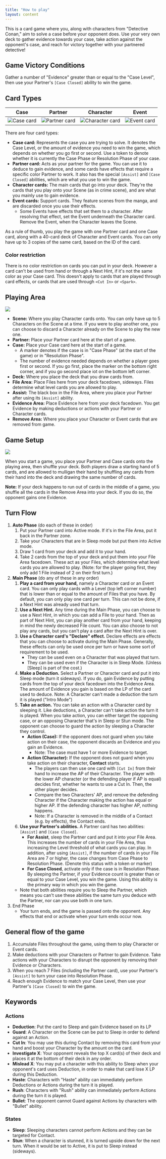 ```yaml
---
title: "How to play"
layout: content
---
```


This is a card game where you, along with characters from "Detective Conan," aim to solve a case before your opponent does.
Use your very own deck to gather evidence towards your case, take action against the opponent's case, and reach for victory together with your partnered detective!

## Game Victory Conditions

Gather a number of "Evidence" greater than or equal to the "Case Level", then use your Partner's `[Case Closed]` ability to win the game.

## Card Types

|Case|Partner|Character|Event|
|---|---|---|---|
| ![Case card](./card-case.jpg) | ![Partner card](./card-partner.jpg) | ![Character card](./card-character.jpg) | ![Event card](./card-event.jpg) |

There are four card types:

* **Case card:** Represents the case you are trying to solve. It denotes the Case Level, or the amount of evidence you need to win the game, which depends on whether you go first or second. Use a token to denote whether it is currently the Case Phase or Resolution Phase of your case.
* **Partner card:** Acts as your partner for the game. You can use it to deduce to gain evidence, and some cards have effects that require a specific color Partner to work. It also has the special `[Assist]` and `[Case Closed]` abilities, which are what you use to win the game.
* **Character cards:** The main cards that go into your deck. They're the cards that you play onto your Scene (as in crime scene), and are what you mainly use to gain evidence.
* **Event cards:** Support cards. They feature scenes from the manga, and are discarded once you use their effects.
  * Some Events have effects that set them to a character. After resolving that effect, set the Event underneath the Character card. Remove the Event, when the Character leaves the Scene.

As a rule of thumb, you play the game with one Partner card and one Case card, along with a 40-card deck of Character and Event cards. You can only have up to 3 copies of the same card, based on the ID of the card.

### Color restriction

There is no color restriction on cards you can put in your deck. However a card can't be used from hand or through a Next Hint, if it's not the same color as your Case card. 
This doesn't apply to cards that are played through card effects, or cards that are used through `<Cut In>` or `<Spark>`.

## Playing Area

![](img/board.jpg)

* **Scene:** Where you play Character cards onto. You can only have up to 5 Characters on the Scene at a time. If you were to play another one, you can choose to discard a Character already on the Scene to play the new one.
* **Partner:** Place your Partner card here at the start of a game.
* **Case:** Place your Case card here at the start of a game.
  * A marker denotes if the case is in "Case Phase" (at the start of the game) or in "Resolution Phase".
  * The number of evidence needed depends on whether a player goes first or second. If you go first, place the marker on the bottom right corner, and if you go second place iot on the bottom left corner.
* **Deck:** Where you place the deck that you draw cards from.
* **File Area:** Place Files here from your deck facedown, sideways. Files determine what level cards you are allowed to play.
* **Assist:** The black box in the File Area, where you place your Partner after using its `[Assist]` ability.
* **Evidence Area:** Place Evidence here from your deck facedown. You get Evidence by making deductions or actions with your Partner or Character cards.
* **Remove Area:** Where you place your Character or Event cards that are removed from game.

## Game Setup

![](img/board2.jpg)

When you start a game, you place your Partner and Case cards onto the playing area, then shuffle your deck. Both players draw a starting hand of 5 cards, and are allowed to mulligan their hand by shuffling any cards from their hand into the deck and drawing the same number of cards.

**Note:** If your deck happens to run out of cards in the middle of a game, you shuffle all the cards in the Remove Area into your deck. If you do so, the opponent gains one Evidence.

## Turn Flow

1. **Auto Phase** (do each of these in order)
   1. Put your Partner card into Active mode. If it's in the File Area, put it back in the Partner zone.
   2. Take your Characters that are in Sleep mode but put them into Active mode.
   3. Draw 1 card from your deck and add it to your hand.
   4. Take 2 cards from the top of your deck and put them into your File Area facedown. These act as your Files, which determine what level cards you are allowed to play. (Note: for the player going first, they only add 1 File instead of 2 on their first turn.)
2. **Main Phase** (do any of these in any order)
   1. **Play a card from your hand,** namely a Character card or an Event card. You can only play cards with a Level (top left corner number) that is lower than or equal to the amount of Files that you have. By default, you can only play one card per turn. This can not be done, if a Next Hint was already used that turn.
   2. **Use a Next Hint.** Any time during the Main Phase, you can choose to use a Next Hint, in which you can add a File to your hand. Then as part of Next Hint, you can play another card from your hand, keeping in mind the newly decreased File count. You can also choose to not play any cards, but you can't play a card after the Next Hint is over.
   3. **Use a Character card's "Declare" effect.** Declare effects are effects that you can choose to activate during the Main Phase. Generally, these effects can only be used once per turn or have some sort of requirement to be used.
       * They can be used even on a Character that was played that turn.
       * They can be used even if the Character is in Sleep Mode. (Unless [Sleep] is part of the cost.)
   4. **Make a Deduction.** Select a Partner or Character card and put it into Sleep mode (turn it sideways). If you do, gain Evidence by putting cards from the top of your deck facedown into the Evidence Area. The amount of Evidence you gain is based on the LP of the card used to deduce. Note: A Character can't made a deduction the turn it is played ("Intro Mode")
   5. **Take an action.** You can take an action with a Character card by sleeping it. Like deductions, a Character can't take action the turn it is played. When you take action, you can either target the opposing case, or an opposing Character that's in Sleep or Stun mode. The opponent can choose to guard the action by sleeping a Character they control.  
       * **Action (Case):**  If the opponent does not guard when you take action on their case, the opponent discards an Evidence and you gain an Evidence.
         * Note: The case must have 1 or more Evidence to target. 
       * **Action (Character):** If the opponent does not guard when you take action on their character, **Contact** starts.
         * The players can then use one card with `[Cut In]` from their hand to increase the AP of their Character. The player with the lower AP character (or the defending player if AP is equal) decides first, whether he wants to use a Cut In. Then, the other player decides.
         * Compare the two Characters' AP, and remove the defending Character if the Character making the action has equal or higher AP. If the defending character has higher AP, nothing happens.
         * Note: If a Character is removed in the middle of a Contact (e.g. by effects), the Contact ends.
   7. **Use your Partner's abilities.** A Partner card has two abilities: `[Assist]` and `[Case Closed]`.  
      * **For Assist**, sleep the Partner card and put it into your File Area. This increases the number of cards in your File Area, thus increasing the Level threshold of what cards you can play. In addition, after using `[Assist]`, if the number of cards in your File Area are 7 or higher, the case changes from Case Phase to Resolution Phase. (Denote this status with a token or marker)  
      * **For Case Closed**, activate only if the case is in Resolution Phase. By sleeping the Partner, if your Evidence count is greater than or equal to your Case Level, you win the game. Using this ability is the primary way in which you win the game.  
     * Note that both abilities require you to Sleep the Partner, which means you can't use these abilities the same turn you deduce with the Partner, nor can you use both in one turn.
4. End Phase
   * Your turn ends, and the game is passed onto the opponent. Any effects that end or activate when your turn ends occur now.

## General flow of the game

1. Accumulate Files throughout the game, using them to play Character or Event cards.
2. Make deductions with your Characters or Partner to gain Evidence. Take actions with your Characters to disrupt the opponent by removing their Evidence or Characters.
3. When you reach 7 Files (including the Partner card), use your Partner's `[Assist]` to turn your case into Resolution Phase.
4. Reach enough Evidence to match your Case Level, then use your Partner's `[Case Closed]` to win the game.

## Keywords

### Actions

* **Deduction**: Put the card to Sleep and gain Evidence based on its LP
* **Guard**: A Character on the Scene can be put to Sleep in order to defend against an Action.
* **Cut In**: You may use this during Contact by removing this card from your hand and boost your Character by the amount on the card.
* **Investigate X**: Your opponent reveals the top X card(s) of their deck and places it at the bottom of their deck in any order.
* **Mislead X**: You may put a character with this ability to Sleep when your opponent's card uses Deduction, in order to make that card lose X LP during this Deduction.
* **Haste**: Characters with "Haste" ability can immediately perform Deductions or Actions during the turn it is played.
* **Rush**: Characters with "Rush" ability can immediately perform Actions during the turn it is played.
* **Bullet**: The opponent cannot Guard against Actions by characters with "Bullet" ability.

### States

* **Sleep**: Sleeping characters cannot perform Actions and they can be targeted for Contact.
* **Stun**: When a character is stunned, it is turned upside down for the next turn. When it would be set to Active, it is put to Sleep instead (sideways).
